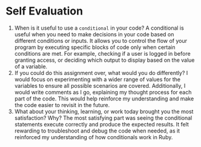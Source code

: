 # Self Evaluation

1. When is it useful to use a `conditional` in your code?
A conditional is useful when you need to make decisions in your code based on different conditions or inputs. It allows you to control the flow of your program by executing specific blocks of code only when certain conditions are met. For example, checking if a user is logged in before granting access, or deciding which output to display based on the value of a variable.
2. If you could do this assignment over, what would you do differently?
I would focus on experimenting with a wider range of values for the variables to ensure all possible scenarios are covered. Additionally, I would write comments as I go, explaining my thought process for each part of the code. This would help reinforce my understanding and make the code easier to revisit in the future.
3. What about your thinking, learning, or work today brought you the most satisfaction? Why?
The most satisfying part was seeing the conditional statements execute correctly and produce the expected results. It felt rewarding to troubleshoot and debug the code when needed, as it reinforced my understanding of how conditionals work in Ruby. 
